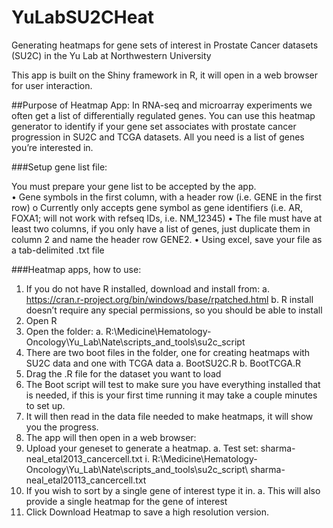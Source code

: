 # YuLabSU2CHeat
Generating heatmaps for gene sets of interest in Prostate Cancer datasets (SU2C) in the Yu Lab at Northwestern University

This app is built on the Shiny framework in R, it will open in a web browser for user interaction.


##Purpose of Heatmap App:
In RNA-seq and microarray experiments we often get a list of differentially regulated genes.  You can use this heatmap generator to identify if your gene set associates with prostate cancer progression in SU2C and TCGA datasets.  All you need is a list of genes you’re interested in.

###Setup gene list file:

You must prepare your gene list to be accepted by the app.  
•	Gene symbols in the first column, with a header row (i.e. GENE in the first row)
  o	Currently only accepts gene symbol as gene identifiers (i.e. AR, FOXA1; will not work with refseq IDs, i.e. NM_12345)
•	The file must have at least two columns, if you only have a list of genes, just duplicate them in column 2 and name the header row GENE2.
•	Using excel, save your file as a tab-delimited .txt file

###Heatmap apps, how to use:

1.	If you do not have R installed, download and install from:
    a.	https://cran.r-project.org/bin/windows/base/rpatched.html
    b.	R install doesn’t require any special permissions, so you should be able to install
2.	Open R
3.	Open the folder:
    a.	R:\Medicine\Hematology-Oncology\Yu_Lab\Nate\scripts_and_tools\su2c_script
4.	There are two boot files in the folder, one for creating heatmaps with SU2C data and one with TCGA data
    a.	BootSU2C.R
    b.	BootTCGA.R
5.	Drag the .R file for the dataset you want to load
6.	The Boot script will test to make sure you have everything installed that is needed, if this is your first time running it may take a couple minutes to set up.
7.	It will then read in the data file needed to make heatmaps, it will show you the progress.
8.	The app will then open in a web browser:
9.	Upload your geneset to generate a heatmap.
    a.	Test set: sharma-neal_etal2013_cancercell.txt
        i.	R:\Medicine\Hematology-Oncology\Yu_Lab\Nate\scripts_and_tools\su2c_script\ sharma-neal_etal20113_cancercell.txt
10.	If you wish to sort by a single gene of interest type it in.
    a.	This will also provide a single heatmap for the gene of interest
11.	Click Download Heatmap to save a high resolution version.

